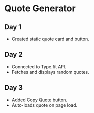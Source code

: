 # Quote Generator

## Day 1
- Created static quote card and button.

## Day 2
- Connected to Type.fit API.
- Fetches and displays random quotes.

## Day 3
- Added Copy Quote button.
- Auto-loads quote on page load.
